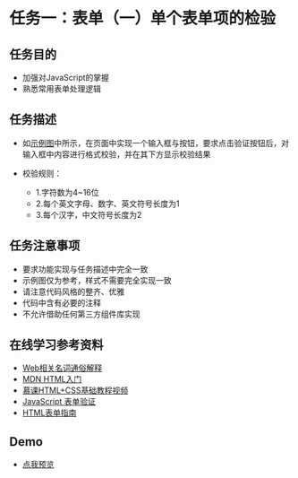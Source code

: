 任务一：表单（一）单个表单项的检验
=============================

## 任务目的

- 加强对JavaScript的掌握
- 熟悉常用表单处理逻辑

## 任务描述

- 如[示例图](http://7xrp04.com1.z0.glb.clouddn.com/task_2_29_1.jpg)中所示，在页面中实现一个输入框与按钮，要求点击验证按钮后，对输入框中内容进行格式校验，并在其下方显示校验结果

- 校验规则：
	- 1.字符数为4~16位
	- 2.每个英文字母、数字、英文符号长度为1
	- 3.每个汉字，中文符号长度为2

## 任务注意事项

- 要求功能实现与任务描述中完全一致
- 示例图仅为参考，样式不需要完全实现一致
- 请注意代码风格的整齐、优雅
- 代码中含有必要的注释
- 不允许借助任何第三方组件库实现

## 在线学习参考资料

- [Web相关名词通俗解释](https://www.zhihu.com/question/22689579)
- [MDN HTML入门](https://developer.mozilla.org/zh-CN/docs/Web/Guide/HTML/Introduction)
- [慕课HTML+CSS基础教程视频](http://www.imooc.com/learn/9)
- [JavaScript 表单验证](http://www.w3school.com.cn/js/js_form_validation.asp)
- [HTML表单指南](https://developer.mozilla.org/zh-CN/docs/Learn/HTML/Forms)

## Demo

- [点我预览](https://jecyu.github.io/ife-baidu-2017/yaoyao-college/task-01/index.html)